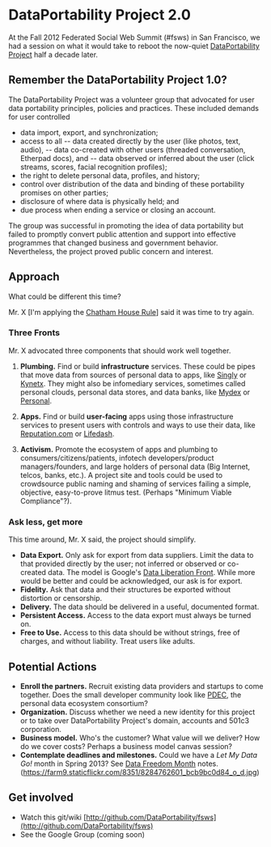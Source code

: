 # DataPortability Project 2.0

At the Fall 2012 Federated Social Web Summit (#fsws) in San Francisco, we had a session on what it would take to reboot the now-quiet [DataPortability Project](http://dataportability.org) half a decade later. 

## Remember the DataPortability Project 1.0? 
The DataPortability Project was a volunteer group that advocated for user data portability principles, policies and practices. These included demands for user controlled 
- data import, export, and synchronization; 
- access to all 
-- data created directly by the user (like photos, text, audio), 
-- data co-created with other users (threaded conversation, Etherpad docs), and 
-- data observed or inferred about the user (click streams, scores, facial recognition profiles); 
- the right to delete personal data, profiles, and history; 
- control over distribution of the data and binding of these portability promises on other parties; 
- disclosure of where data is physically held; and 
- due process when ending a service or closing an account. 

The group was successful in promoting the idea of data portability but failed to promptly convert public attention and support into effective programmes that changed business and government behavior. Nevertheless, the project proved public concern and interest.  

## Approach
What could be different this time? 

Mr. X \[I'm applying the [Chatham House Rule](https://en.wikipedia.org/wiki/Chatham_House_Rule "participants are free to use the information received, but neither the identity nor the affiliation of the speakers, nor that of any other participant, may be revealed.")] said it was time to try again. 

### Three Fronts
Mr. X advocated three components that should work well together.  

1. **Plumbing.** Find or build **infrastructure** services. These could be pipes that move data from sources of personal data to apps, like [Singly](http://singly.com/) or [Kynetx](http://kynetx.com). They might also be infomediary services, sometimes called personal clouds, personal data stores, and data banks, like [Mydex](http://mydex.org) or [Personal](http://personal.com).

2. **Apps.** Find or build **user-facing** apps using those infrastructure services to present users with controls and ways to use their data, like [Reputation.com](http://reputation.com) or [Lifedash](https://www.lifedash.com/). 

3. **Activism.** Promote the ecosystem of apps and plumbing to consumers/citizens/patients, infotech developers/product managers/founders, and large holders of personal data (Big Internet, telcos, banks, etc.). A project site and tools could be used to crowdsource public naming and shaming of services failing a simple, objective, easy-to-prove litmus test. (Perhaps "Minimum Viable Compliance"?).

### Ask less, get more
This time around, Mr. X said, the project should simplify. 

* **Data Export.** Only ask for export from data suppliers. Limit the data to that provided directly by the user; not inferred or observed or co-created data. The model is Google's [Data Liberation Front](http://www.dataliberation.org). While more would be better and could be acknowledged, our ask is for export. 
* **Fidelity.** Ask that data and their structures be exported without distortion or censorship.
* **Delivery.** The data should be delivered in a useful, documented format. 
* **Persistent Access.** Access to the data export must always be turned on. 
* **Free to Use.** Access to this data should be without strings, free of charges, and without liability. Treat users like adults.

## Potential Actions
* **Enroll the partners.** Recruit existing data providers and startups to come together. Does the small developer community look like [PDEC](http://pde.cc), the personal data ecosystem consortium? 
* **Organization.** Discuss whether we need a new identity for this project or to take over DataPortability Project's domain, accounts and 501c3 corporation.
* **Business model.** Who's the customer? What value will we deliver? How do we cover costs? Perhaps a business model canvas session? 
* **Contemplate deadlines and milestones.** Could we have a _Let My Data Go!_ month in Spring 2013? See [Data Freedom Month](https://github.com/DataPortability/fsws/wiki/Data-Freedom-month) notes. (https://farm9.staticflickr.com/8351/8284762601_bcb9bc0d84_o_d.jpg)

## Get involved
- Watch this git/wiki [http://github.com/DataPortability/fsws](http://github.com/DataPortability/fsws)
- See the Google Group (coming soon)


